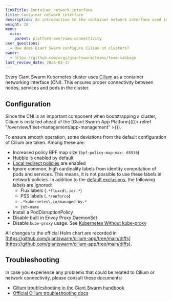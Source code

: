 ```yaml
---
linkTitle: Container network interface
title: Container network interface
description: An introduction to the container network interface used in Giant Swarm clusters.
weight: 20
menu:
  main:
    parent: platform-overview-connectivity
user_questions:
  - How does Giant Swarm configure Cilium on clusters?
owner:
  - https://github.com/orgs/giantswarm/teams/team-cabbage
last_review_date: 2025-02-17
---
```


Every Giant Swarm Kubernetes cluster uses [Cilium](https://cilium.io) as a container networking interface (CNI). This ensures proper connectivity between nodes, services and pods in the cluster.

## Configuration

Since the CNI is an important component when bootstrapping a cluster, Cilium is installed ahead of the [Giant Swarm App Platform]({{< relref "/overview/fleet-management/app-management" >}}).

To ensure smooth operation, some deviations from the default configuration of Cilium are taken. Among these are:

- Increased policy BPF map size (`bpf-policy-map-max: 65536`)
- [Hubble](https://docs.cilium.io/en/stable/observability/hubble/#hubble-intro) is enabled by default
- [Local redirect policies](https://docs.cilium.io/en/stable/network/kubernetes/local-redirect-policy/) are enabled
- Ignore common, high cardinality labels from identity computation of pods and services. This means, it is not possible to use these labels in network policies.
  In addition to the [default exclusions](https://docs.cilium.io/en/stable/operations/performance/scalability/identity-relevant-labels/#identity-relevant-labels), the following labels are ignored:
    - Flux labels (`.*fluxcd\.io/.*`)
    - PSS labels (`.*/enforce`)
    - `.*kubernetes\.io/managed-by.*`
    - `job-name`
- Install a PodDisruptionPolicy
- Disable built in Envoy Proxy DaemonSet
- Disable `kube-proxy` usage. See [Kubernetes Without kube-proxy](https://docs.cilium.io/en/stable/network/kubernetes/kubeproxy-free/)

All changes to the official Helm chart are recorded in [https://github.com/giantswarm/cilium-app/tree/main/diffs](https://github.com/giantswarm/cilium-app/tree/main/diffs).

## Troubleshooting

In case you experience any problems that could be related to Cilium or network connectivity, please consult these documents:

- [Cilium troubleshooting in the Giant Swarm handbook](https://handbook.giantswarm.io/docs/support-and-ops/ops-recipes/cilium-troubleshooting/)
- [Official Cilium troubleshooting docs](https://docs.cilium.io/en/stable/operations/troubleshooting/)
